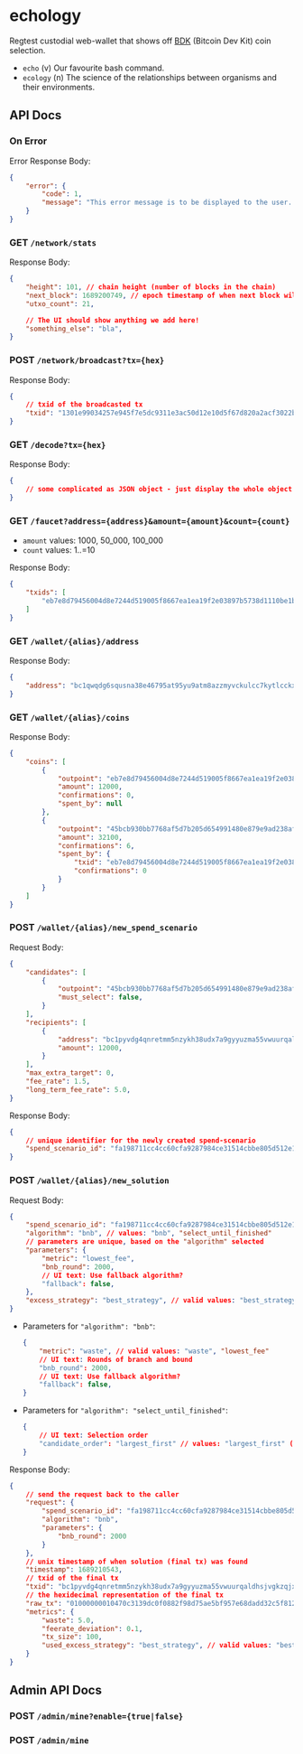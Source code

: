 # echology
Regtest custodial web-wallet that shows off [BDK](https://github.com/bitcoindevkit/bdk) (Bitcoin Dev Kit) coin selection.

* `echo` (v) Our favourite bash command.
* `ecology` (n) The science of the relationships between organisms and their environments.

## API Docs

### On Error

Error Response Body:
```json
{
    "error": {
        "code": 1,
        "message": "This error message is to be displayed to the user. The error code defines the action which the frontend performs after."
    }
}
```

### GET `/network/stats`

Response Body:
```json
{
    "height": 101, // chain height (number of blocks in the chain)
    "next_block": 1689200749, // epoch timestamp of when next block will be (can be null)
    "utxo_count": 21,

    // The UI should show anything we add here!
    "something_else": "bla",
}
```

### POST `/network/broadcast?tx={hex}`

Response Body:
```json
{
    // txid of the broadcasted tx
    "txid": "1301e99034257e945f7e5dc9311e3ac50d12e10d5f67d820a2acf3022bafb000",
}
```

### GET `/decode?tx={hex}`

Response Body:
```json
{
    // some complicated as JSON object - just display the whole object
}
```

### GET `/faucet?address={address}&amount={amount}&count={count}`

* `amount` values: 1000, 50_000, 100_000
* `count` values: 1..=10

Response Body:
```json
{
    "txids": [
        "eb7e8d79456004d8e7244d519005f8667ea1ea19f2e03897b5738d1110be1b54"
    ]
}
```

### GET `/wallet/{alias}/address`

Response Body:
```json
{
    "address": "bc1qwqdg6squsna38e46795at95yu9atm8azzmyvckulcc7kytlcckxswvvzej"
}
```

### GET `/wallet/{alias}/coins`

Response Body:
```json
{
    "coins": [
        {
            "outpoint": "eb7e8d79456004d8e7244d519005f8667ea1ea19f2e03897b5738d1110be1b54:0",
            "amount": 12000,
            "confirmations": 0,
            "spent_by": null
        },
        {
            "outpoint": "45bcb930bb7768af5d7b205d654991480e879e9ad238af1f24a5866ea1ea752b:1",
            "amount": 32100,
            "confirmations": 6,
            "spent_by": {
                "txid": "eb7e8d79456004d8e7244d519005f8667ea1ea19f2e03897b5738d1110be1b54",
                "confirmations": 0
            }
        }
    ]
}
```

### POST `/wallet/{alias}/new_spend_scenario`

Request Body:
```json
{
    "candidates": [
        {
            "outpoint": "45bcb930bb7768af5d7b205d654991480e879e9ad238af1f24a5866ea1ea752b:0",
            "must_select": false,
        }
    ],
    "recipients": [
        {
            "address": "bc1pyvdg4qnretmm5nzykh38udx7a9gyyuzma55vwuurqaldhsjvgkzqjxqwpy",
            "amount": 12000,
        }
    ],
    "max_extra_target": 0,
    "fee_rate": 1.5,
    "long_term_fee_rate": 5.0,
}
```

Response Body:
```json
{
    // unique identifier for the newly created spend-scenario
    "spend_scenario_id": "fa198711cc4cc60cfa9287984ce31514cbbe805d512e1c23d03d39ff284c7154",
}
```

### POST `/wallet/{alias}/new_solution`

Request Body:
```json
{
    "spend_scenario_id": "fa198711cc4cc60cfa9287984ce31514cbbe805d512e1c23d03d39ff284c7154",
    "algorithm": "bnb", // values: "bnb", "select_until_finished"
    // parameters are unique, based on the "algorithm" selected
    "parameters": {
        "metric": "lowest_fee",
        "bnb_round": 2000,
        // UI text: Use fallback algorithm?
        "fallback": false,
    },
    "excess_strategy": "best_strategy", // valid values: "best_strategy", "to_fee", "to_recipient", "to_change_output"
}
```

* Parameters for `"algorithm": "bnb"`:
    ```json
    {
        "metric": "waste", // valid values: "waste", "lowest_fee"
        // UI text: Rounds of branch and bound
        "bnb_round": 2000,
        // UI text: Use fallback algorithm?
        "fallback": false,
    }
    ```
* Parameters for `"algorithm": "select_until_finished"`:
    ```json
    {
        // UI text: Selection order
        "candidate_order": "largest_first" // values: "largest_first" (default), "smallest_first", "oldest_first", "newest_first"
    }
    ```

Response Body:
```json
{
    // send the request back to the caller
    "request": {
        "spend_scenario_id": "fa198711cc4cc60cfa9287984ce31514cbbe805d512e1c23d03d39ff284c7154",
        "algorithm": "bnb",
        "parameters": {
            "bnb_round": 2000
        }
    },
    // unix timestamp of when solution (final tx) was found
    "timestamp": 1689210543,
    // txid of the final tx
    "txid": "bc1pyvdg4qnretmm5nzykh38udx7a9gyyuzma55vwuurqaldhsjvgkzqjxqwpy",
    // the hexidecimal representation of the final tx
    "raw_tx": "01000000010470c3139dc0f0882f98d75ae5bf957e68dadd32c5f81261c0b13e85f592ff7b0000000000ffffffff02b286a61e000000001976a9140f39a0043cf7bdbe429c17e8b514599e9ec53dea88ac01000000000000001976a9148a8c9fd79173f90cf76410615d2a52d12d27d21288ac00000000",
    "metrics": {
        "waste": 5.0,
        "feerate_deviation": 0.1,
        "tx_size": 100,
        "used_excess_strategy": "best_strategy", // valid values: "best_strategy", "to_fee", "to_recipient", "to_change_output"
    }
}
```

## Admin API Docs

### POST `/admin/mine?enable={true|false}`

### POST `/admin/mine`
